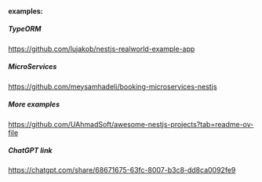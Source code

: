 #### examples:

##### TypeORM

https://github.com/lujakob/nestjs-realworld-example-app

##### MicroServices

https://github.com/meysamhadeli/booking-microservices-nestjs

##### More examples

https://github.com/UAhmadSoft/awesome-nestjs-projects?tab=readme-ov-file

##### ChatGPT link

https://chatgpt.com/share/68671675-63fc-8007-b3c8-dd8ca0092fe9

